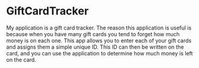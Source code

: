 # GiftCardTracker

My application is a gift card tracker. The reason this application is useful is because when you have many gift cards you tend to forget how much money is on each one. This app allows you to enter each of your gift cards and assigns them a simple unique ID. This ID can then be written on the card, and you can use the application to determine how much money is left on the card.

